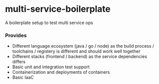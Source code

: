 # multi-service-boilerplate
A boilerplate setup to test multi service ops

### Provides

- Different language ecosystem (java / go / node) as the build process / toolchains / registery is different and should
  work well together
- Different stacks (frontend / backend) as the service dependencies differs
- Basic unit and integration test support
- Containerization and deployments of containers
- Basic IaaC
